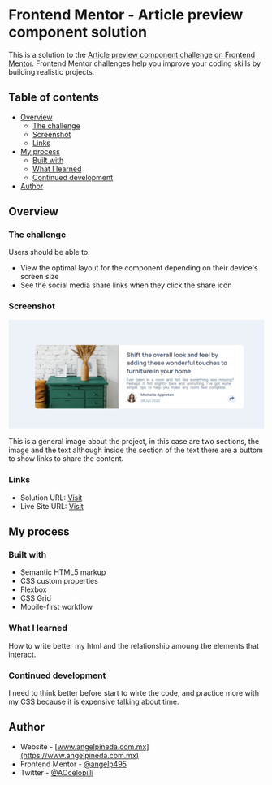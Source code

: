 # Frontend Mentor - Article preview component solution

This is a solution to the [Article preview component challenge on Frontend Mentor](https://www.frontendmentor.io/challenges/article-preview-component-dYBN_pYFT). Frontend Mentor challenges help you improve your coding skills by building realistic projects. 

## Table of contents

- [Overview](#overview)
  - [The challenge](#the-challenge)
  - [Screenshot](#screenshot)
  - [Links](#links)
- [My process](#my-process)
  - [Built with](#built-with)
  - [What I learned](#what-i-learned)
  - [Continued development](#continued-development)
- [Author](#author)


## Overview

### The challenge

Users should be able to:

- View the optimal layout for the component depending on their device's screen size
- See the social media share links when they click the share icon

### Screenshot

![](images/articlePreview.png)

This is a general image about the project, in this case are two sections, the image and the text although inside the section of the text there are a buttom to show links to share the content.

### Links

- Solution URL: [Visit](https://www.frontendmentor.io/solutions/article-preview-component-wx5u0HexW)
- Live Site URL: [Visit](https://aocelopilli.github.io/frontendMentor-articlePreview/)

## My process

### Built with

- Semantic HTML5 markup
- CSS custom properties
- Flexbox
- CSS Grid
- Mobile-first workflow

### What I learned

How to write better my html and the relationship amoung the elements that interact.

### Continued development

I need to think better before start to wirte the code, and practice more with my CSS because it is expensive talking about time.

## Author

+ Website - [www.angelpineda.com.mx](https://www.angelpineda.com.mx)
+ Frontend Mentor - [@angelp495](https://www.frontendmentor.io/profile/angelp495)
+ Twitter - [@AOcelopilli](https://twitter.com/AOcelopilli)
